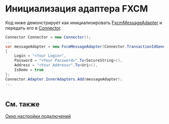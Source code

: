 # Инициализация адаптера FXCM

Код ниже демонстрирует как инициализировать [FxcmMessageAdapter](../api/StockSharp.Fxcm.FxcmMessageAdapter.html) и передать его в [Connector](../api/StockSharp.Algo.Connector.html).

```cs
Connector Connector = new Connector();				
...				
var messageAdapter = new FxcmMessageAdapter(Connector.TransactionIdGenerator)
{
    Login = "<Your Login>",
    Password = "<Your Password>".To<SecureString>(),
    Address = "<Your Address>".To<Uri>(),
    IsDemo = true
};
Connector.Adapter.InnerAdapters.Add(messageAdapter);
...	
							
```

## См. также

[Окно настройки подключений](API_UI_ConnectorWindow.md)
